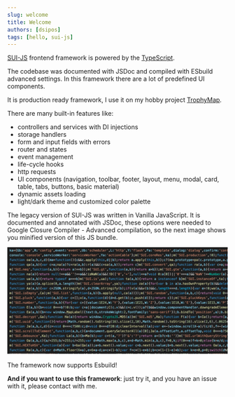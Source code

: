 ```yaml
---
slug: welcome
title: Welcome
authors: [dsipos]
tags: [hello, sui-js]
---
```


[SUI-JS](https://sui-js.siposdani87.com) frontend framework is powered by the [TypeScript](https://www.typescriptlang.org/).

The codebase was documented with JSDoc and compiled with ESbuild advanced settings. In this framework there are a lot of predefined UI components.

It is production ready framework, I use it on my hobby project [TrophyMap](https://trophymap.org).

There are many built-in features like:

- controllers and services with DI injections
- storage handlers
- form and input fields with errors
- router and states
- event management
- life-cycle hooks
- http requests
- UI components (navigation, toolbar, footer, layout, menu, modal, card, table, tabs, buttons, basic material)
- dynamic assets loading
- light/dark theme and customized color palette

The legacy version of SUI-JS was written in Vanilla JavaScript. It is documented and annotated with JSDoc, these options were needed to Google Closure Compiler - Advanced compilation, so the next image shows you minified version of this JS bundle.

![SUI-JS minified](./sui-js.png)

The framework now supports Esbuild!

**And if you want to use this framework**: just try it, and you have an issue with it, please contact with me.
